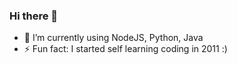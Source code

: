 ### Hi there 👋

- 🌱 I’m currently using NodeJS, Python, Java
- ⚡ Fun fact: I started self learning coding in 2011 :)
